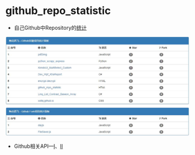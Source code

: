 # github_repo_statistic
* 自己Github中Repository的[统计](https://xxlllq.github.io/github_repo_statistic/)

<div align=center><a href="https://xxlllq.github.io/github_repo_statistic/" target="_blank"><img width="1000px" height="auto" src="https://github.com/xxlllq/github_repo_statistic/blob/master/static.jpg"/></a></div>

* Github相关API—[I](https://developer.github.com/v3/)、[II](https://api.github.com/)

